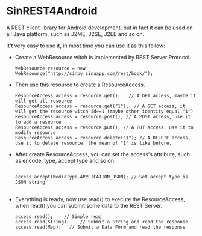 SinREST4Android
===============

A REST client library for Android development, but in fact it can be used on all Java platform, such as J2ME, J2SE, J2EE and so on.

It't very easy to use it, in most time you can use it as this follow:

<ul>
<li>
Create a WebResource witch is Implemented by REST Server Protocol.

<pre>
<code>WebResource resource = new WebResource("http://sinpy.sinaapp.com/rest/book/");</code>
</pre>
</li>

<li>
Then use this resource to create a ResourceAccess.

<pre>
<code>ResourceAccess access = resource.get();	// A GET access, maybe it will get all resource
ResourceAccess access = resource.get("1");	// A GET access, it will get the resource witch id==1 (maybe other identity equal "1")
ResourceAccess access = resource.post(); // A POST access, use it to add a resource
ResourceAccess access = resource.put(); // A PUT access, use it to modify resource
ResourceAccess access = resource.delete("1"); // A DELETE access, use it to delete resource, the mean of "1" is like before.</code>
</pre>
</li>

<li>
After create ResourceAccess, you can set the access's attribute, such as encode, type, accept type and so on.

<pre>
<code>
access.accept(MediaType.APPLICATION_JSON); // Set accept type is JSON string
</code>
</pre>
</li>

<li>
Everything is ready, now use read() to execute the ResourceAccess, when read() you can submit some data to the REST Server.

<pre>
<code>access.read();	// Simple read
access.read(String);	// Submit a String and read the response
access.read(Map<String, String>);	// Submit a Data Form and read the response</code>
</pre>
</li>

</ul>

